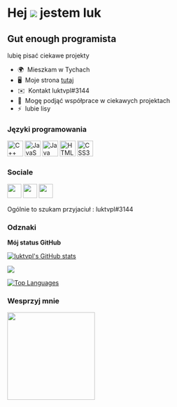 Hej ![](https://user-images.githubusercontent.com/18350557/176309783-0785949b-9127-417c-8b55-ab5a4333674e.gif) jestem luk
===========================================================================================================================

Gut enough programista
----------------------

lubię pisać ciekawe projekty

* 🌍  Mieszkam w Tychach
* 🖥️  Moje strona [tutaj](http://https://luktvpl.github.io)
* ✉️  Kontakt luktvpl#3144
* 🤝  Mogę podjąć współprace w ciekawych projektach
* ⚡  lubie lisy

### Języki programowania

<p align="left">
<a href="https://docs.microsoft.com/en-us/cpp/?view=msvc-170" target="_blank" rel="noreferrer"><img src="https://raw.githubusercontent.com/danielcranney/readme-generator/main/public/icons/skills/cplusplus-colored.svg" width="36" height="36" alt="C++" /></a>
<a href="https://developer.mozilla.org/en-US/docs/Web/JavaScript" target="_blank" rel="noreferrer"><img src="https://raw.githubusercontent.com/danielcranney/readme-generator/main/public/icons/skills/javascript-colored.svg" width="36" height="36" alt="JavaScript" /></a>
<a href="https://www.oracle.com/java/" target="_blank" rel="noreferrer"><img src="https://raw.githubusercontent.com/danielcranney/readme-generator/main/public/icons/skills/java-colored.svg" width="36" height="36" alt="Java" /></a>
<a href="https://developer.mozilla.org/en-US/docs/Glossary/HTML5" target="_blank" rel="noreferrer"><img src="https://raw.githubusercontent.com/danielcranney/readme-generator/main/public/icons/skills/html5-colored.svg" width="36" height="36" alt="HTML5" /></a>
<a href="https://www.w3.org/TR/CSS/#css" target="_blank" rel="noreferrer"><img src="https://raw.githubusercontent.com/danielcranney/readme-generator/main/public/icons/skills/css3-colored.svg" width="36" height="36" alt="CSS3" /></a>
</p>


### Sociale

<p align="left"> <a href="https://discord.com/users/luktvpl#3144" target="_blank" rel="noreferrer"><img src="https://raw.githubusercontent.com/danielcranney/readme-generator/main/public/icons/socials/discord.svg" width="32" height="32" /></a> <a href="https://www.github.com/luktvpl" target="_blank" rel="noreferrer"><img src="https://raw.githubusercontent.com/danielcranney/readme-generator/main/public/icons/socials/github.svg" width="32" height="32" /></a> <a href="https://www.youtube.com/c/luktvpl" target="_blank" rel="noreferrer"><img src="https://raw.githubusercontent.com/danielcranney/readme-generator/main/public/icons/socials/youtube.svg" width="32" height="32" /></a></p>

Ogólnie to szukam przyjaciuł : luktvpl#3144

### Odznaki

<b>Mój status GitHub</b>

<a href="http://www.github.com/luktvpl"><img src="https://github-readme-stats.vercel.app/api?username=luktvpl&show_icons=true&hide=&count_private=true&title_color=facc15&text_color=ffffff&icon_color=22c55e&bg_color=1c1917&hide_border=true&show_icons=true" alt="luktvpl's GitHub stats" /></a>

<a href="http://www.github.com/luktvpl"><img src="https://github-readme-streak-stats.herokuapp.com/?user=luktvpl&stroke=ffffff&background=1c1917&ring=facc15&fire=facc15&currStreakNum=ffffff&currStreakLabel=facc15&sideNums=ffffff&sideLabels=ffffff&dates=ffffff&hide_border=true" /></a>

<a href="https://github.com/luktvpl" align="left"><img src="https://github-readme-stats.vercel.app/api/top-langs/?username=luktvpl&langs_count=10&title_color=facc15&text_color=ffffff&icon_color=22c55e&bg_color=1c1917&hide_border=true&locale=en&custom_title=Top%20%Languages" alt="Top Languages" /></a>

### Wesprzyj mnie

<a href="https://www.buymeacoffee.com/luktvpl"><img src="https://cdn.buymeacoffee.com/buttons/v2/default-yellow.png" width="200" /></a>
